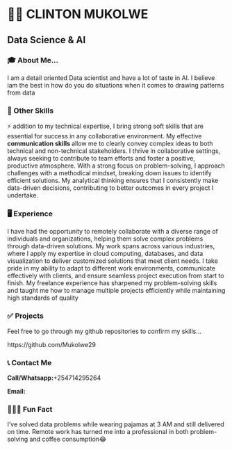 <h1><b> 🧑‍🏫 CLINTON MUKOLWE</b></h1>

<h2>Data Science & AI </h2>

<h3><b>🎓 About Me...</b></h3>
<p> I am a detail oriented Data scientist and have a lot  of taste in AI. I believe iam the best in how do you do situations when it comes to drawing patterns from data </p>


<h3><b>🌟 Other Skills</b></h3>

<p> ⚡ addition to my technical expertise, I bring strong soft skills that are essential for success in any collaborative environment. My effective <b>communication skills </b>allow me to clearly convey complex ideas to both technical and non-technical stakeholders. I thrive in collaborative settings, always seeking to contribute to team efforts and foster a positive, productive atmosphere. With a strong focus on problem-solving, I approach challenges with a methodical mindset, breaking down issues to identify efficient solutions. My analytical thinking ensures that I consistently make data-driven decisions, contributing to better outcomes in every project I undertake.</p>

<h3><b>🖥️ Experience</b> </h3>
<p> I have had the opportunity to remotely collaborate with a diverse range of individuals and organizations, helping them solve complex problems through data-driven solutions. My work spans across various industries, where I apply my expertise in cloud computing, databases, and data visualization to deliver customized solutions that meet client needs. I take pride in my ability to adapt to different work environments, communicate effectively with clients, and ensure seamless project execution from start to finish. My freelance experience has sharpened my problem-solving skills and taught me how to manage multiple projects efficiently while maintaining high standards of quality</p>

<h3>✅ Projects</h3>
<p>Feel free to go through my github repositories to confirm my skills...</p>
<p>https://github.com/Mukolwe29</p>

<h3><b> 📞 Contact Me</b></h3>
<p><b>Call/Whatsapp:</b>+254714295264</p>
<p> <b>Email: </b><a href= "mukolwekhoba@gmail.com"></a></p>

<h3><b>🧑‍💻😂 Fun Fact</b></h3>
<p> I’ve solved data problems while wearing pajamas at 3 AM and still delivered on time. Remote work has turned me into a professional in both problem-solving and coffee consumption😂</p>

